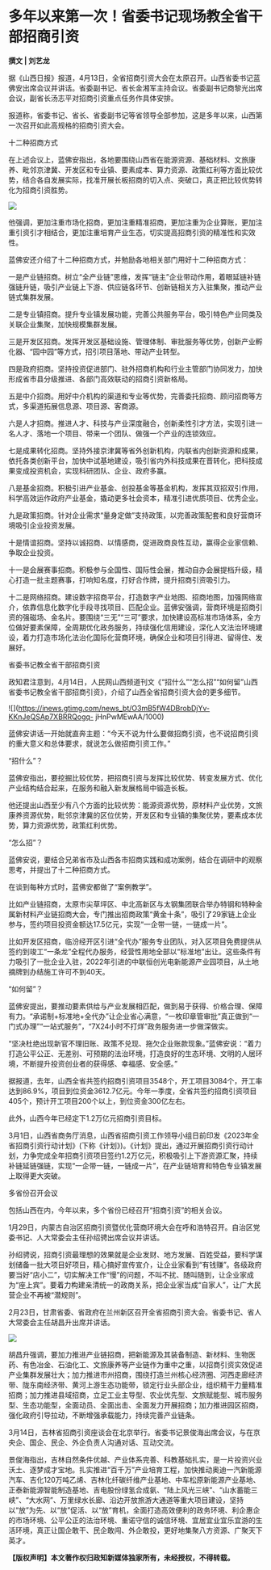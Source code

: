 # 多年以来第一次！省委书记现场教全省干部招商引资

**撰文 | 刘艺龙**

据《山西日报》报道，4月13日，全省招商引资大会在太原召开。山西省委书记蓝佛安出席会议并讲话。省委副书记、省长金湘军主持会议。省委副书记商黎光出席会议，副省长汤志平对招商引资重点任务作具体安排。

报道称，省委书记、省长、省委副书记等省领导全部参加，这是多年以来，山西第一次召开如此高规格的招商引资大会。

十二种招商方式

在上述会议上，蓝佛安指出，各地要围绕山西省在能源资源、基础材料、文旅康养、毗邻京津冀、开发区和专业镇、要素成本、算力资源、政策红利等方面比较优势，结合各自发展实际，找准开展长板招商的切入点、突破口，真正把比较优势转化为招商引资胜势。

![](https://inews.gtimg.com/news_bt/OWpQvv-o7yVQUMc6Wdih3A3hdp4rMoI1kzsmJT_RrzFl4AA/1000)

他强调，更加注重市场化招商，更加注重精准招商，更加注重为企业算账，更加注重引资引才相结合，更加注重培育产业生态，切实提高招商引资的精准性和实效性。

蓝佛安还介绍了十二种招商方式，并勉励各地相关部门用好十二种招商方式：

一是产业链招商。树立“全产业链”思维，发挥“链主”企业带动作用，着眼延链补链强链升链，吸引产业链上下游、供应链各环节、创新链相关方入驻集聚，推动产业链式集群发展。

二是专业镇招商。提升专业镇发展功能，完善公共服务平台，吸引特色产业同类及关联企业集聚，加快规模集群发展。

三是开发区招商。发挥开发区基础设施、管理体制、审批服务等优势，创新产业孵化器、“园中园”等方式，招引项目落地、带动产业转型。

四是政府招商。坚持投资促进部门、驻外招商机构和行业主管部门协同发力，加快形成省市县分级推进、各部门高效联动的招商引资新格局。

五是中介招商。用好中介机构的渠道和专业等优势，完善委托招商、顾问招商等方式，多渠道拓展信息源、项目源、客商源。

六是人才招商。推进人才、科技与产业深度融合，创新柔性引才方法，实现引进一名人才、落地一个项目、带来一个团队、做强一个产业的连锁效应。

七是成果转化招商。坚持外接京津冀等省外创新机构，内联省内创新资源和成果，依托各类创新平台，加快中试基地建设，吸引省内外科技成果在晋转化，把科技成果变成投资机会，实现科研团队、企业、政府多赢。

八是基金招商。积极引进产业基金、创投基金等基金机构，发挥其双招双引作用，科学高效运作政府产业基金，撬动更多社会资本，精准引进优质项目、优秀企业。

九是政策招商。针对企业需求“量身定做”支持政策，以完善政策配套和良好营商环境吸引企业投资发展。

十是情谊招商。坚持以诚招商、以情感商，促进政商良性互动，赢得企业家信赖、争取企业投资。

十一是会展赛事招商。积极参与全国性、国际性会展，推动自办会展提档升级，精心打造一批主题赛事，打响知名度，打好合作牌，提升招商引资吸引力。

十二是网络招商。建设数字招商平台，打造数字产业地图、招商地图，加强网络宣介，依靠信息化数字化手段寻找项目、匹配企业。蓝佛安强调，营商环境是招商引资的强磁场、金名片。要围绕“三无”“三可”要求，加快建设高标准市场体系，全方位做好要素保障，全周期优化政务服务，持续强化信用建设，深化人文法治环境建设，着力打造市场化法治化国际化营商环境，确保企业和项目引得进、留得住、发展好。

省委书记教全省干部招商引资

政知君注意到，4月14日，人民网山西频道刊文《“招什么”“怎么招”“如何留”山西省委书记教全省干部招商引资》，介绍了山西全省招商引资大会的更多细节。

![](https://inews.gtimg.com/news_bt/O3mB5fW4DBrobDjYv-KKnJeQSAp7XBRRQogq-
jHnPwMEwAA/1000)

蓝佛安讲话一开始就直奔主题：“今天不说为什么要做招商引资，也不说招商引资的重大意义和总体要求，就说怎么做招商引资工作。”

“招什么”？

蓝佛安指出，要挖掘比较优势，把招商引资与发挥比较优势、转变发展方式、优化产业结构结合起来，在服务和融入新发展格局中锻造长板。

他还提出山西至少有八个方面的比较优势：能源资源优势，原材料产业优势，文旅康养资源优势，毗邻京津冀的区位优势，开发区和专业镇的集聚优势，要素成本优势，算力资源优势，政策红利优势。

“怎么招”？

蓝佛安说，要结合兄弟省市及山西各市招商实践和成功案例，结合在调研中的观察思考，并提出了十二种招商方式。

在谈到每种方式时，蓝佛安都做了“案例教学”。

比如产业链招商，太原市尖草坪区、中北高新区与太钢集团联合举办特钢和特种金属新材料产业链招商大会，专门推出招商政策“黄金十条”，吸引了29家链上企业参与，签约项目投资金额达17.5亿元，实现“一企带一链，一链成一片”。

比如开发区招商，临汾经开区引进“全代办”服务专业团队，对入区项目免费提供从签约到竣工“一条龙”全程代办服务，经营性用地全部以“标准地”出让。这些条件有力吸引了一批企业入驻，2022年引进的中联恒创光电新能源产业园项目，从土地摘牌到办结施工许可不到40天。

“如何留”？

蓝佛安提出，要推动要素供给与产业发展相匹配，做到易于获得、价格合理、保障有力。“承诺制+标准地+全代办”让企业省心满意，“一枚印章管审批”真正做到“一门式办理”“一站式服务”，“7X24小时不打烊”政务服务进一步做深做实。

“坚决杜绝出现新官不理旧账、政策不兑现、拖欠企业账款现象。”蓝佛安说：“着力打造公平公正、无差别、可预期的法治环境，打造良好的生态环境、文明的人居环境，不断提升投资创业者的获得感、幸福感、安全感。”

据报道，去年，山西全省共签约招商引资项目3548个，开工项目3084个，开工率达到86.9%，项目到位资金3612.7亿元。今年一季度，全省共签约招商引资项目405个，预计开工项目200个以上，到位资金300亿左右。

此外，山西今年已经定下1.2万亿元招商引资目标。

3月1日，山西省商务厅消息，山西省招商引资工作领导小组日前印发《2023年全省招商引资行动计划》(下称《计划》)。《计划》提出，通过开展招商引资行动计划，力争完成全年招商引资项目签约1.2万亿元，积极吸引上下游资源汇聚，持续补链延链强链，实现“一企带一链，一链成一片”，在产业链培育和特色专业镇发展上取得更大突破。

多省份召开会议

包括山西在内，今年以来，多个省份已经召开“招商引资”的相关会议。

1月29日，内蒙古自治区招商引资暨优化营商环境大会在呼和浩特召开。自治区党委书记、人大常委会主任孙绍骋出席会议并讲话。

孙绍骋说，招商引资最理想的效果就是企业发财、地方发展、百姓受益，要科学谋划储备一批大项目好项目，精心搞好宣传宣介，让企业家看到“有钱赚”。各级政府要当好“店小二”，切实解决工作“慢”的问题，不叫不扰、随叫随到，让企业家成为“座上宾”。要着力构建亲清统一的政商关系，把企业家当成“自家人”，让广大民营企业不再被“潜规则”。

2月23日，甘肃省委、省政府在兰州新区召开全省招商引资大会。省委书记、省人大常委会主任胡昌升出席并讲话。

![](https://inews.gtimg.com/news_bt/OIOQdh30OnMgZxKkcOwMFYBcA029KcFN5DmYaBTLVRnV4AA/1000)

胡昌升强调，要加力推进产业链招商，把新能源及其装备制造、新材料、生物医药、有色冶金、石油化工、文旅康养等产业链作为重中之重，以招商引资实效促进产业集群发展壮大；加力推进市州招商，围绕打造兰州核心经济圈、河西走廊经济带、陇东南经济带、黄河上游生态功能带，锁定行业头部企业，组织精干力量精准招商；加力推进县域招商，立足工业主导型、农业优先型、文旅赋能型、城市服务型、生态功能型，全面动员、全面出击、全面发力开展招商；加力推进园区招商，强化政府引导拉动，不断增强承载能力，持续完善产业链条。

3月14日，吉林省招商引资座谈会在北京举行。省委书记景俊海出席会议，与在京央企、国企、民企、外企负责人沟通对话、互动交流。

景俊海指出，吉林自然条件优越、产业体系完善、科教基础扎实，是一片投资兴业沃土、逐梦成才宝地。扎实推进“百千万”产业培育工程，加快推动奥迪一汽新能源汽车、吉化120万吨乙烯、吉林化纤碳纤维产业基地、中车松原新能源产业基地、正泰新能源智能制造基地、吉电股份绿氢合成氨、“陆上风光三峡”、“山水蓄能三峡”、“大水网”、万里绿水长廊、沿边开放旅游大通道等重大项目建设，坚持以“放”为先、以“放”促活、以“放”育机，全面打造高效便利的政务环境、利企惠企的市场环境、公平公正的法治环境、重诺守信的诚信环境、宜居宜业宜乐宜游的生活环境，真正让国企敢干、民企敢闯、外企敢投，更好地集聚八方资源、广聚天下英才。

**【版权声明】本文著作权归政知新媒体独家所有，未经授权，不得转载。**

